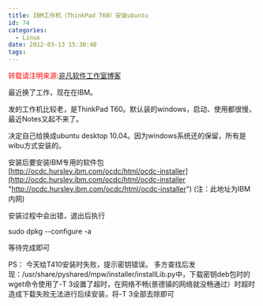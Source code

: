 ```yaml
---
title: IBM工作机（ThinkPad T60）安装ubuntu
id: 74
categories:
  - Linux
date: 2012-03-13 15:30:48
tags:
---
```


<span style="color: #ff0000;">转载请注明来源:</span>[非凡软件工作室博客](../ "非凡软件工作室博客")

最近换了工作，现在在IBM。

发的工作机比较老，是ThinkPad T60。默认装的windows，启动、使用都很慢，最近Notes又起不来了。

决定自己给换成ubuntu desktop 10.04。因为windows系统还的保留，所有是wibu方式安装的。

安装后要安装IBM专用的软件包
[http://ocdc.hursley.ibm.com/ocdc/html/ocdc-installer](http://ocdc.hursley.ibm.com/ocdc/html/ocdc-installer "http://ocdc.hursley.ibm.com/ocdc/html/ocdc-installer")
(注：此地址为IBM内网)

安装过程中会出错，退出后执行

sudo dpkg --configure -a

等待完成即可

PS：
今天给T410安装时失败，提示密钥错误。
多方查找后发现：/usr/share/pyshared/mpw/installer/installLib.py中，下载密钥deb包时的wget命令使用了-T 3设置了超时，在网络不畅(景德镇的网络就没畅通过）时超时造成下载失败无法进行后续安装，将-T 3全部去除即可